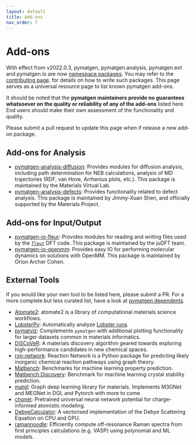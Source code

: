```yaml
---
layout: default
title: Add-ons
nav_order: 7
---
```


# Add-ons

With effect from v2022.0.3, pymatgen, pymatgen.analysis, pymatgen.ext and pymatgen.io are now
[namespace packages](http://packaging.python.org/guides/packaging-namespace-packages). You may refer to the
[contributing page](/contributing). for details on how to write such packages. This page serves as a universal
resource page to list known pymatgen add-ons.

It should be noted that the **pymatgen maintainers provide no guarantees whatsoever on the quality or reliability of
any of the add-ons** listed here. End users should make their
own assessment of the functionality and quality.

Please submit a pull request to update this page when if release a new add-on package.

## Add-ons for Analysis

* [pymatgen-analysis-diffusion](http://pypi.org/project/pymatgen-analysis-diffusion): Provides modules for diffusion analysis, including path determination for NEB calculations, analysis of MD trajectories (RDF, van Hove, Arrhenius plots, etc.). This package is maintained by the Materials Virtual Lab.
* [pymatgen-analysis-defects](https://pypi.org/project/pymatgen-analysis-defects): Provides functionality related to defect analysis. This package is maintained by Jimmy-Xuan Shen, and officially supported by the Materials Project.

## Add-ons for Input/Output

* [pymatgen-io-fleur](http://pypi.org/project/pymatgen-io-fleur): Provides modules for reading and writing files used by the [`fleur`](https://www.flapw.de/rel) DFT code. This package is maintained by the juDFT team.
* [pymatgen-io-openmm](https://github.com/orionarcher/pymatgen-io-openmm): Provides easy IO for performing molecular dynamics on solutions with OpenMM. This package is maintained by Orion Archer Cohen.

## External Tools

If you would like your own tool to be listed here, please submit a PR. For a more complete but less curated list, have a
look at [pymatgen dependents](https://github.com/materialsproject/pymatgen/network/dependents).

* [Atomate2](https://github.com/materialsproject/atomate2): atomate2 is a library of computational materials science workflows.
* [LobsterPy](https://github.com/JaGeo/LobsterPy): Automatically analyze [Lobster runs](https://cohp.de).
* [pymatviz](https://github.com/janosh/pymatviz): Complements `pymatgen` with additional plotting functionality for larger datasets common in materials informatics.
* [DiSCoVeR](https://github.com/sparks-baird/mat_discover): A materials discovery algorithm geared towards exploring
  high-performance candidates in new chemical spaces.
* [rxn-network](https://github.com/GENESIS-EFRC/reaction-network): Reaction Network is a Python package for predicting likely
  inorganic chemical reaction pathways using graph theory.
* [Matbench](https://github.com/materialsproject/matbench): Benchmarks for machine learning property prediction.
* [Matbench Discovery](https://github.com/janosh/matbench-discovery): Benchmark for machine learning crystal stability prediction.
* [matgl](https://github.com/materialsvirtuallab/matgl): Graph deep learning library for materials. Implements M3GNet and MEGNet in DGL and Pytorch with more to come.
* [chgnet](https://github.com/CederGroupHub/chgnet): Pretrained universal neural network potential for charge-informed atomistic modeling.
* [DebyeCalculator](https://github.com/FrederikLizakJohansen/DebyeCalculator): A vectorised implementation of the Debye Scattering Equation on CPU and GPU.
* [ramannoodle](https://github.com/wolearyc/ramannoodle): Efficiently compute off-resonance Raman spectra from first principles calculations (e.g. VASP) using polynomial and ML models. 
